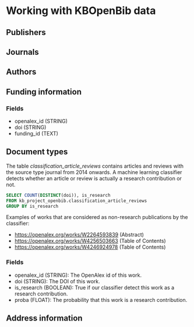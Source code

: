 # Working with KBOpenBib data

## Publishers 

## Journals

## Authors

## Funding information

### Fields

- openalex_id (STRING)
- doi (STRING)
- funding_id (TEXT)

## Document types
The table <i>classification_article_reviews</i> contains articles
and reviews with the source type journal from 2014 onwards.
A machine learning classifier detects whether an article or review
is actually a research contribution or not.

```sql
SELECT COUNT(DISTINCT(doi)), is_research
FROM kb_project_openbib.classification_article_reviews
GROUP BY is_research
```

Examples of works that are considered as non-research publications by the classifier:
- https://openalex.org/works/W2264593839 (Abstract)
- https://openalex.org/works/W4256503663 (Table of Contents)
- https://openalex.org/works/W4246924978 (Table of Contents)

### Fields

- openalex_id (STRING): The OpenAlex id of this work.
- doi (STRING): The DOI of this work.
- is_research (BOOLEAN): True if our classifier detect this work as a research contribution.
- proba (FLOAT): The probability that this work is a research contribution.

## Address information

